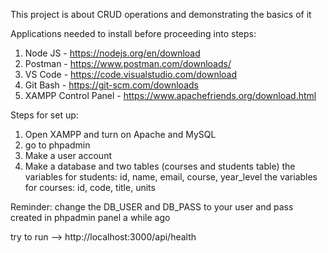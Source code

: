 This project is about CRUD operations and demonstrating the basics of it 

Applications needed to install before proceeding into steps:
1. Node JS - https://nodejs.org/en/download
2. Postman - https://www.postman.com/downloads/
3. VS Code - https://code.visualstudio.com/download
4. Git Bash - https://git-scm.com/downloads
5. XAMPP Control Panel - https://www.apachefriends.org/download.html

Steps for set up:
1. Open XAMPP and turn on Apache and MySQL
2. go to phpadmin
3. Make a user account
4. Make a database and two tables (courses and students table)
     the variables for students: id, name, email, course, year_level
     the variables for courses: id, code, title, units


Reminder: change the DB_USER and DB_PASS to your user and pass created in phpadmin panel a while ago

try to run --> http://localhost:3000/api/health






